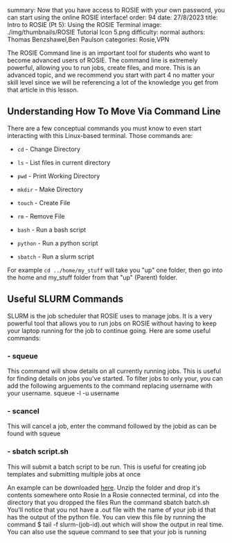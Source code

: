 summary: Now that you have access to ROSIE with your own password, you can start using the online ROSIE interface!
order: 94
date: 27/8/2023
title: Intro to ROSIE (Pt 5): Using the ROSIE Terminal
image: ./img/thumbnails/ROSIE Tutorial Icon 5.png
difficulty: normal
authors: Thomas Benzshawel,Ben Paulson
categories: Rosie,VPN


The ROSIE Command line is an important tool for students who want to become advanced users of ROSIE. The command line is extremely powerful, allowing you to run jobs, create files, and more. This is an advanced topic, and we recommend you start with part 4 no matter your skill level since we will be referencing a lot of the knowledge you get from that article in this lesson.

## Understanding How To Move Via Command Line
There are a few conceptual commands you must know to even start interacting with this Linux-based terminal. Those commands are:

- `cd` - Change Directory
- `ls` - List files in current directory
- `pwd` - Print Working Directory
- `mkdir` - Make Directory
- `touch` - Create File
- `rm` - Remove File

- `bash` - Run a bash script
- `python` - Run a python script
- `sbatch` - Run a slurm script

For example `cd ../home/my_stuff` will take you "up" one folder, then go into the home and my_stuff folder from that "up" (Parent) folder.

## Useful SLURM Commands
SLURM is the job scheduler that ROSIE uses to manage jobs. It is a very powerful tool that allows you to run jobs on ROSIE without having to keep your laptop running for the job to continue going. Here are some useful commands:

### - squeue
This command will show details on all currently running jobs.
This is useful for finding details on jobs you've started.
To filter jobs to only your, you can add the following arguements to the command replacing username with your username.
squeue -l -u username

### - scancel <jobid>
This will cancel a job, enter the command followed by the jobid as can be found with squeue 

### - sbatch script.sh
This will submit a batch script to be run. This is useful for creating job templates and submitting multiple jobs at once

An example can be downloaded [here](http://msoe-maic.com/data/downloads/sbatch.zip).
Unzip the folder and drop it's contents somewhere onto Rosie
In a Rosie connected terminal, cd into the directory that you dropped the files
Run the command sbatch batch.sh
You'll notice that you not have a .out file with the name of your job id that has the output of the python file.
You can view this file by running the command $ tail -f slurm-(job-id).out which will show the output in real time.
You can also use the squeue command to see that your job is running
